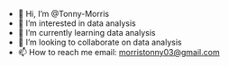 - 👋 Hi, I’m @Tonny-Morris
- 👀 I’m interested in data analysis
- 🌱 I’m currently learning data analysis 
- 💞️ I’m looking to collaborate on data analysis
- 📫 How to reach me email: morristonny03@gmail.com

<!---
Tonny-Morris/Tonny-Morris is a ✨ special ✨ repository because its `README.md` (this file) appears on your GitHub profile.
You can click the Preview link to take a look at your changes.
--->
